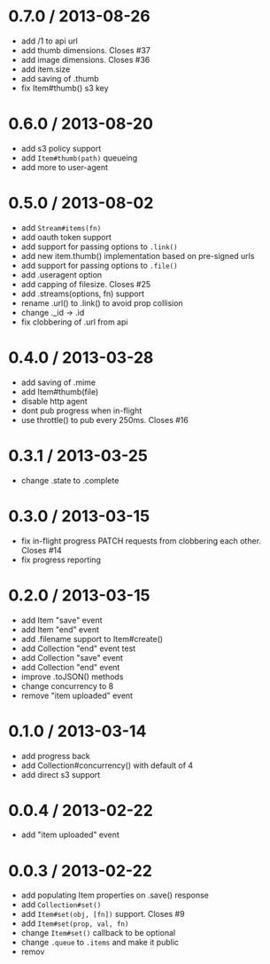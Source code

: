 
0.7.0 / 2013-08-26 
==================

 * add /1 to api url
 * add thumb dimensions. Closes #37
 * add image dimensions. Closes #36
 * add item.size
 * add saving of .thumb
 * fix Item#thumb() s3 key

0.6.0 / 2013-08-20 
==================

 * add s3 policy support
 * add `Item#thumb(path)` queueing
 * add more to user-agent

0.5.0 / 2013-08-02 
==================

 * add `Stream#items(fn)`
 * add oauth token support
 * add support for passing options to `.link()`
 * add new item.thumb() implementation based on pre-signed urls
 * add support for passing options to `.file()`
 * add .useragent option
 * add capping of filesize. Closes #25
 * add .streams(options, fn) support
 * rename .url() to .link() to avoid prop collision
 * change ._id -> .id
 * fix clobbering of .url from api

0.4.0 / 2013-03-28 
==================

  * add saving of .mime
  * add Item#thumb(file)
  * disable http agent
  * dont pub progress when in-flight
  * use throttle() to pub every 250ms. Closes #16

0.3.1 / 2013-03-25
==================

  * change .state to .complete

0.3.0 / 2013-03-15
==================

  * fix in-flight progress PATCH requests from clobbering each other. Closes #14
  * fix progress reporting

0.2.0 / 2013-03-15
==================

  * add Item "save" event
  * add Item "end" event
  * add .filename support to Item#create()
  * add Collection "end" event test
  * add Collection "save" event
  * add Collection "end" event
  * improve .toJSON() methods
  * change concurrency to 8
  * remove "item uploaded" event

0.1.0 / 2013-03-14
==================

  * add progress back
  * add Collection#concurrency() with default of 4
  * add direct s3 support

0.0.4 / 2013-02-22
==================

  * add "item uploaded" event

0.0.3 / 2013-02-22
==================

  * add populating Item properties on .save() response
  * add `Collection#set()`
  * add `Item#set(obj, [fn])` support. Closes #9
  * add `Item#set(prop, val, fn)`
  * change `Item#set()` callback to be optional
  * change `.queue` to `.items` and make it public
  * remov

